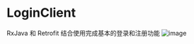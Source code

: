 # LoginClient
RxJava 和 Retrofit 结合使用完成基本的登录和注册功能
![image](https://github.com/feifei003603/RxLoginAndRegister/app/src/main/res/raw/login.jpg)